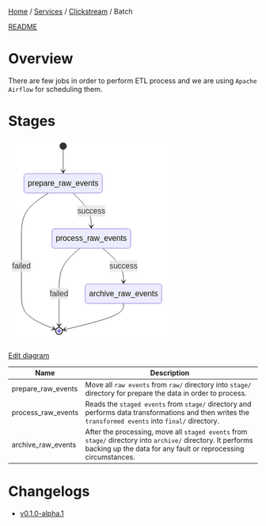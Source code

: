 <p>
    <a href="/docs/index.md">Home</a> /
    <a href="/docs/services/index.md">Services</a> /
    <a href="/docs/services/clickstream/index.md">Clickstream</a> /
    <span>Batch</span>
</p>

<a href="/services/clickstream/src/batch/README.md">README</a>

# Overview
There are few jobs in order to perform ETL process and we are using `Apache Airflow` for scheduling them.

# Stages
![clickstream-batch-stages-diagram.png](/docs/resources/diagrams/clickstream-batch-stages-diagram.png)

[Edit diagram](stages-diagram.mmd)


| Name                          | Description                                                                                                   |
| ---                           | --                                                                                                            |
| prepare_raw_events          | Move all `raw events` from `raw/` directory into `stage/` directory for prepare the data in order to process. |
| process_raw_events       | Reads the `staged events` from `stage/` directory and performs data transformations and then writes the `transformed events` into `final/` directory.               |
| archive_raw_events        | After the processing, move all `staged events` from `stage/` directory into `archive/` directory. It performs backing up the data for any fault or reprocessing circumstances.                  |

# Changelogs
- [v0.1.0-alpha.1](/services/clickstream/src/batch/CHANGELOG.md#v010-alpha1)
